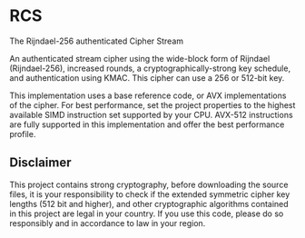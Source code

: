 # RCS
The Rijndael-256 authenticated Cipher Stream

An authenticated stream cipher using the wide-block form of Rijndael (Rijndael-256), increased rounds, a cryptographically-strong key schedule, and authentication using KMAC. This cipher can use a 256 or 512-bit key.

This implementation uses a base reference code, or AVX implementations of the cipher. For best performance, set the project properties to the highest available SIMD instruction set supported by your CPU. AVX-512 instructions are fully supported in this implementation and offer the best performance profile.

## Disclaimer
This project contains strong cryptography, before downloading the source files, 
it is your responsibility to check if the extended symmetric cipher key lengths (512 bit and higher), and other cryptographic algorithms contained in this project are legal in your country. 
If you use this code, please do so responsibly and in accordance to law in your region.
